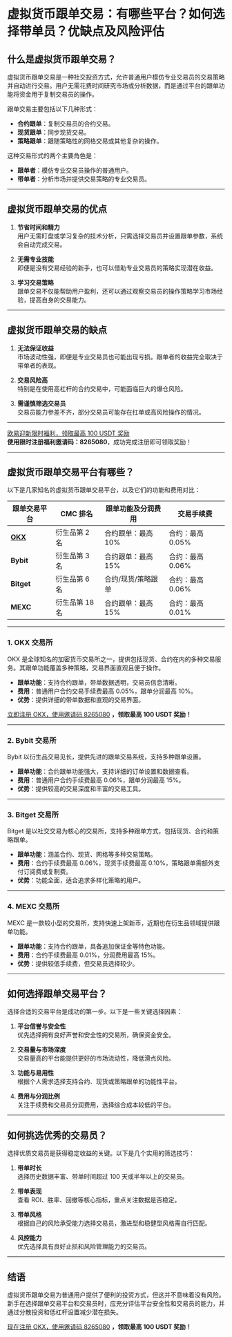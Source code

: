 # 虚拟货币跟单交易：有哪些平台？如何选择带单员？优缺点及风险评估



## 什么是虚拟货币跟单交易？

虚拟货币跟单交易是一种社交投资方式，允许普通用户模仿专业交易员的交易策略并自动进行交易。用户无需花费时间研究市场或分析数据，而是通过平台的跟单功能将资金用于复制交易员的操作。

跟单交易主要包括以下几种形式：
- **合约跟单**：复制交易员的合约交易。
- **现货跟单**：同步现货交易。
- **策略跟单**：跟随策略性的网格交易或其他复杂的操作。

这种交易形式的两个主要角色是：
- **跟单者**：模仿专业交易员操作的普通用户。
- **带单者**：分析市场并提供交易策略的专业交易员。

---

## 虚拟货币跟单交易的优点

1. **节省时间和精力**  
   用户无需盯盘或学习复杂的技术分析，只需选择交易员并设置跟单参数，系统会自动完成交易。

2. **无需专业技能**  
   即便是没有交易经验的新手，也可以借助专业交易员的策略实现潜在收益。

3. **学习交易策略**  
   跟单交易不仅能帮助用户盈利，还可以通过观察交易员的操作策略学习市场经验，提高自身的交易能力。

---

## 虚拟货币跟单交易的缺点

1. **无法保证收益**  
   市场波动性强，即便是专业交易员也可能出现亏损。跟单者的收益完全取决于带单者的表现。

2. **交易风险高**  
   特别是在使用高杠杆的合约交易中，可能面临巨大的爆仓风险。

3. **需谨慎筛选交易员**  
   交易员能力参差不齐，部分交易员可能存在扛单或高风险操作的情况。

---
[欧易迎新限时福利，领取最高 100 USDT 奖励](https://bit.ly/OKXe)  
**使用限时注册福利邀请码：8265080**，成功完成注册即可领取奖励！

---
## 虚拟货币跟单交易平台有哪些？

以下是几家知名的虚拟货币跟单交易平台，以及它们的功能和费用对比：

| 跟单交易平台  | CMC 排名 | 跟单功能及分润费用      | 交易手续费           |
|---------------|----------|------------------------|----------------------|
| **[OKX](https://bit.ly/OKXe)**  | 衍生品第 2 名 | 合约跟单：最高 10%    | 合约：最高 0.05%    |
| **Bybit**     | 衍生品第 3 名 | 合约跟单：最高 15%    | 合约：最高 0.06%    |
| **Bitget**    | 衍生品第 6 名 | 合约/现货/策略跟单    | 合约：最高 0.06%    |
| **MEXC**      | 衍生品第 18 名 | 合约跟单：最高 15%    | 合约：最高 0.01%    |

---

### 1. **OKX 交易所**

OKX 是全球知名的加密货币交易所之一，提供包括现货、合约在内的多种交易服务。其跟单功能覆盖多种策略，交易界面直观且便于操作。

- **跟单功能**：支持合约跟单，带单数据透明，交易员信息清晰。
- **费用**：普通用户合约交易手续费最高 0.05%，跟单分润最高 10%。
- **优势**：提供详细的带单数据和直观的交易界面。

[立即注册 OKX，使用邀请码 8265080](https://bit.ly/OKXe) **，领取最高 100 USDT 奖励！**

---

### 2. **Bybit 交易所**

Bybit 以衍生品交易见长，提供先进的跟单交易系统，支持多种跟单设置。

- **跟单功能**：合约跟单功能强大，支持详细的订单设置和数据查看。
- **费用**：普通用户合约手续费最高 0.06%，跟单分润最高 15%。
- **优势**：提供较高的交易深度和丰富的交易工具。

---

### 3. **Bitget 交易所**

Bitget 是以社交交易为核心的交易所，支持多种跟单方式，包括现货、合约和策略跟单。

- **跟单功能**：涵盖合约、现货、网格等多种交易策略。
- **费用**：合约手续费最高 0.06%，现货手续费最高 0.10%，策略跟单需额外支付订阅费或复制费。
- **优势**：功能全面，适合追求多样化策略的用户。

---

### 4. **MEXC 交易所**

MEXC 是一款较小型的交易所，支持快速上架新币，近期也在衍生品领域提供跟单功能。

- **跟单功能**：支持合约跟单，具备追加保证金等特色功能。
- **费用**：合约手续费最高 0.01%，分润费用最高 15%。
- **优势**：提供较低手续费，但交易员选择较少。

---

## 如何选择跟单交易平台？

选择合适的交易平台是成功的第一步。以下是一些关键选择因素：

1. **平台信誉与安全性**  
   优先选择拥有良好声誉和安全性的交易所，确保资金安全。

2. **交易量与市场深度**  
   交易量高的平台能提供更好的市场流动性，降低滑点风险。

3. **功能与易用性**  
   根据个人需求选择支持合约、现货或策略跟单的功能性平台。

4. **费用与分润比例**  
   关注手续费和交易员分润费用，选择综合成本较低的平台。

---

## 如何挑选优秀的交易员？

选择优质交易员是获得稳定收益的关键。以下是几个实用的筛选技巧：

1. **带单时长**  
   选择历史数据丰富、带单时间超过 100 天或半年以上的交易员。

2. **带单表现**  
   查看 ROI、胜率、回撤等核心指标，重点关注数据是否稳定。

3. **带单风格**  
   根据自己的风险承受能力选择交易员，激进型和稳健型风格需自行匹配。

4. **风控能力**  
   优先选择具有良好止损和风险管理能力的交易员。

---

## 结语

虚拟货币跟单交易为普通用户提供了便利的投资方式，但这并不意味着没有风险。新手在选择跟单交易平台和交易员时，应充分评估平台安全性和交易员的能力，并通过分散投资和低杠杆设置减少潜在损失。

[现在注册 OKX，使用邀请码 8265080](https://bit.ly/OKXe) **，领取最高 100 USDT 奖励！**
